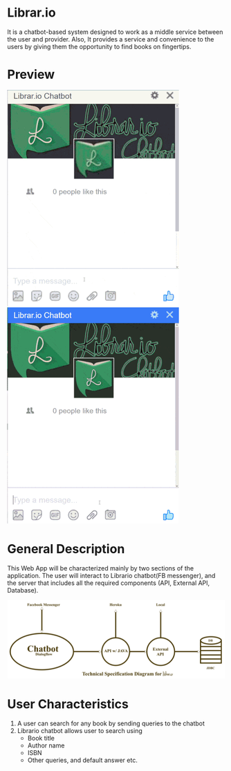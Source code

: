 # Librar.io
It is a chatbot-based system designed to work as a middle service between the user and provider. Also, It provides a service and convenience to the users by giving them the opportunity to find books on fingertips.

# Preview
![alt text](https://github.com/Librar-io/librar.io/blob/master/screenshots/Chatbot.gif)
![alt text](https://github.com/Librar-io/librar.io/blob/master/screenshots/loop.gif)


# General Description
This Web App will be characterized mainly by two sections of the application. The user will interact to Librario chatbot(FB messenger), and the server that includes all the required components (API, External API, Database).

![alt text](https://github.com/Librar-io/librar.io/blob/master/screenshots/techDiagram.png)


# User Characteristics
  1. A user can search for any book by sending queries to the chatbot
  2. Librario chatbot allows user to search using
      - Book title
      - Author name
      - ISBN
      - Other queries, and default answer etc.
 
